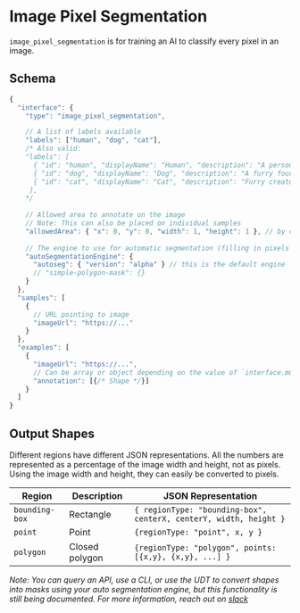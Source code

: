 # Image Pixel Segmentation

`image_pixel_segmentation` is for training an AI to classify every pixel in an image.

## Schema

```javascript
{
  "interface": {
    "type": "image_pixel_segmentation",

    // A list of labels available
    "labels": ["human", "dog", "cat"],
    /* Also valid:
    "labels": [
      { "id": "human", "displayName": "Human", "description": "A person." },
      { "id": "dog", "displayName": "Dog", "description": "A furry four legged creature" },
      { "id": "cat", "displayName": "Cat", "description": "Furry creature with whiskers" }
     ],
    */
    
    // Allowed area to annotate on the image
    // Note: This can also be placed on individual samples
    "allowedArea": { "x": 0, "y": 0, "width": 1, "height": 1 }, // by default, the entire image
    
    // The engine to use for automatic segmentation (filling in pixels with guesses)
    "autoSegmentationEngine": {
      "autoseg": { "version": "alpha" } // this is the default engine
      // "simple-polygon-mask": {}
    }
  },
  "samples": [
    {
      // URL pointing to image
      "imageUrl": "https://..."
    }
  },
  "examples": [
    {
      "imageUrl": "https://...",
      // Can be array or object depending on the value of `interface.multipleRegions`
      "annotation": [{/* Shape */}]
    }
  ]
}
```

## Output Shapes

Different regions have different JSON representations. All the numbers are represented as a percentage of the image width and height, not as pixels. Using the image width and height, they can easily be converted to pixels.

| Region         | Description                                             | JSON Representation                                                                                                                                                         |
| -------------- | ------------------------------------------------------- | --------------------------------------------------------------------------------------------------------------------------------------------------------------------------- |
| `bounding-box` | Rectangle                                               | `{ regionType: "bounding-box", centerX, centerY, width, height }`                                                                                                           |
| `point`        | Point                                                   | `{regionType: "point", x, y }`                                                                                                                                              |
| `polygon`      | Closed polygon                                          | `{regionType: "polygon", points: [{x,y}, {x,y}, ...] }`                                                                                                                     |

*Note: You can query an API, use a CLI, or use the UDT to convert shapes into masks using your auto segmentation engine,
but this functionality is still being documented. For more information, reach out on [slack](https://join.slack.com/t/universaldatatool/shared_invite/zt-d8teykwi-iOSOUfxugKR~M4AJN6VL3g)*
